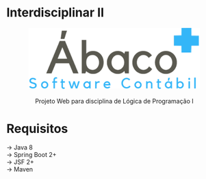 # Interdisciplinar II
<p align="center">
   <img src="src/main/resources/META-INF/resources/images/AbacoLogoMedio.png" width="400"><br/><br/>
   Projeto Web para disciplina de Lógica de Programação I
</p>

# Requisitos
-> Java 8<br/>
-> Spring Boot 2+<br/>
-> JSF 2+<br/>
-> Maven<br/>
